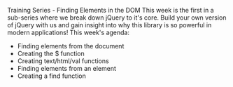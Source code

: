 Training Series - Finding Elements in the DOM
This week is the first in a sub-series where we break down jQuery to it's core. Build your own version of jQuery with us and gain insight into why this library is so powerful in modern applications!
This week's agenda:
* Finding elements from the document
* Creating the $ function
* Creating text/html/val functions
* Finding elements from an element
* Creating a find function


